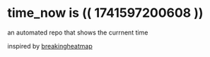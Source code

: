 # time_now is (( 1741597200608 ))

an automated repo that shows the currnent time

inspired by [breakingheatmap](https://github.com/breakingheatmap/breakingheatmap)